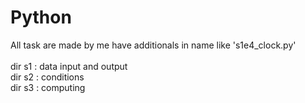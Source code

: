 # Python
All task are made by me have additionals in name like 's1e4_clock.py'\
\
dir s1 : data input and output\
dir s2 : conditions\
dir s3 : computing
